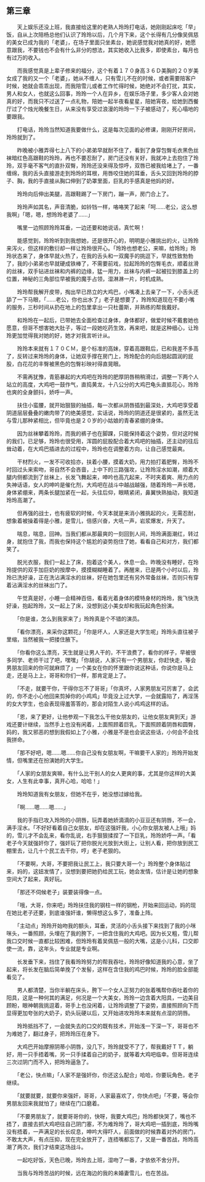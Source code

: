 ## 第三章

　　天上娱乐还没上班，我直接给这里的老熟人玲玲打电话，她刚刚起床吃「早」饭，自从上次陪杨总他们认识了玲玲以后，几个月下来，这个长得有几分像吴佩慈的美女已成为我的「老婆」，在场子里面只坐素台，她说感觉我对她真的好，她愿意跟我，不要钱也不会有什么非分的想法，其实她收入比我多，即使素台，每月也有过万的收入。

　　而我感觉真是上辈子修来的福分，这个有着１７０身高３６Ｄ美胸的２０岁美女成了我的又一个「老婆」，她从不缠人，只有雪儿不在的时候，或者需要陪客户时候，她就会乖乖出现，而我陪雪儿或者工作忙得时候，她绝对不会打扰，其实，男人和女人，也就这么回事，玲玲一个人在异乡，在娱乐场子里，多少客人会对她真的好，而我只不过送了一点礼物，陪她一起半夜看星星，陪她宵夜，给她到西餐厅过了个烛光晚餐生日，从来没有享受过浪漫的玲玲一下子被感动了，死心塌地的要跟我。

　　打电话，玲玲当然知道我要做什么，这是每次见面的必修课，刚刚开好房间，玲玲就到了。

　　昨晚被小雅弄得七上八下的小弟弟早就耐不住了，看到了身穿包臀毛衣黑色丝袜暗红色高跟鞋的玲玲，再也不要忍耐了，房门还没有关好，我就冲上去抱住了玲玲，双手毫不客气的直扑双臀，玲玲还没来得及惊呼，双唇已被我给堵上了，一番缠绵，我的舌头直接游走到玲玲的耳根，用唇咬住她的耳垂，舌头又回到玲玲的脖子、胸，我的手直接从胸口伸到了奶罩里面，巨乳的手感真是他妈的好。

　　玲玲向后伸出美腿，高跟鞋踢了一下房门，蹦一声，房门合上了。

　　玲玲声如其名，声音清脆，如铃铛一样，咯咯笑了起来「呵……老公，这么想我啊」「嗯，嗯，想玲玲老婆了……」

　　嘴里一边照顾玲玲耳垂，一边还要和她说话，真忙啊！

　　能感觉到，玲玲听到到我想她，还是很开心的，明明是小雅挑出的火，让玲玲来泻火，但这样的敷衍却一样让玲玲很开心。「玲玲也想老公，来嘛，给玲玲」玲玲状态来了，身体早就火热了，在我的舌头和一双魔手的挑逗下，早就性致勃勃了，我的小弟弟也早就硬成铁棒了，不需要前戏，拉起玲玲的包臀毛衣，顺着丝滑的丝袜，双手钻进丝袜和内裤的边缘，猛一用力，丝袜与内裤一起被拉到膝盖上的位置，神秘的三角部位早被我的魔手占领，湿淋淋一片，时机成熟。

　　玲玲帮我解开皮带，掏出早已昂立的大鸡巴，小嘴凑上去亲了一下，小舌头还舔了一下马眼，「……老公，你也出水了」老子是想要了，玲玲知道现在不要小嘴的服务，三秒时间从扔在地上的包里拿出一只杜蕾斯，并熟练的帮我戴好。

　　和玲玲在一起后，已带她去全面检查过身体，身体都好，做爱时候不戴套她也愿意，但哥不想害她大肚子，等过一段她吃药生效，再来吧，就是这种细心，让玲玲更加觉得我对她的好，她才对我言听计从。

　　玲玲本来就有１７０ＣＭ，是个标准的高妹，穿着高跟鞋后，已和我差不多高了，反转过来玲玲的身体，让她双手撑在房门上，玲玲配合的向后翘起圆润的屁股，白花花的丰臀被黑色的包臀衫映衬得直晃眼。

　　不需再犹豫，青筋暴起的大鸡吧在玲玲的肥厚阴唇稍稍滑过，调整一下两个人站立的高度，大鸡吧一鼓作气，直捣黄龙，十八公分的大鸡巴龟头直抵花心，玲玲也爽的全身颤抖，娇呼一声。

　　扶住小蛮腰，就开始狠狠的抽插，每一次都从阴唇插到最深处，大鸡吧享受着阴道层层叠叠的嫩肉带了的绝美感觉，实话说，玲玲的阴道还是很紧的，虽然无法与雪儿那种紧相比，但毕竟也是２０岁的小姑娘的青春紧绷的身体。

　　因为丝袜攀着玲玲，而我的裤子也在脚踝，只能保持着这个姿势，但对这时候的我们，已足够，玲玲也很受用，浑圆的屁股配合着大鸡吧的抽插，还主动的往后耸动着，在大鸡巴插进去的过程中，玲玲也在调整着方向，让自己感觉最爽。

　　干材烈火，一发不可收拾亦，扶着小腰，摸着大奶，用力拍打着肥臀，玲玲不时回过头来索吻，哥自然不会吝啬，上中下的三路强攻，让玲玲淫水如潮，顺着大腿内侧都流到了丝袜上，长发飞舞起来，呻吟也高亢起来，不时夹着爽、用力点的失神话语，女人的呻吟是催化剂，大鸡吧在战斗中越战越强，随着玲玲一声长嗯，身体紧绷来，两条长腿加紧在一起，头往后仰，眼睛紧闭，鼻翼快熟抽动，我知道玲玲高潮了。

　　但再强的战士，也有疲软的时候，今天本就是来消小雅挑起的火，无需忍耐，想象着被操着得是小雅，是雪儿，倍感兴奋，大吼一声，岩浆爆发，升天了。

　　喘息，喘息，回神。当我们都从那最爽的一刻回到人间，玲玲满面潮红，转过身，就抱住了我，而我也保持这个尴尬的姿势抱住了她，看看自己和对方，我们都笑了。

　　脱光衣服，我们一起上了床，抱着这个美人，休息一会。昨晚没有睡好，在玲玲提供的双手加巨奶的按摩中，摸摸糊糊睡着了。再醒来，已是两个小时以后，玲玲已洗好澡，正在洗沾满淫水的丝袜，好在她包里还有另外常备丝袜，否则只有穿着沾满淫水的丝袜出门了。

　　午觉真是好，小睡一会精神百倍，看着光着身体的模特身材的玲玲，我飞快洗好澡，抱起玲玲，又一起上了床，没想到这小美女却和我玩起角色扮演。

　　「你是谁，怎么到我家来了」玲玲真是个不错的演员。

　　「看你漂亮，来采你这颗花」「你是坏人，人家还是大学生呢」玲玲头直往被子里缩，当然被我一把搂住腋下。

　　「你看你这么漂亮，天生就是让男人干的，不干浪费了，看你的样子，早被很多同学、老师干过了吧，嘿嘿」「你胡说，人家只有一个男朋友，你赶快走，等会男朋友回来的你可就麻烦了」一个美女在你的怀里跟你说这种话，你说你是马上走，还是马上上，哥哥和你们一样，那肯定是上了。

　　「不走，就要干你，干得你忘不了哥哥」「你真坏，人家男朋友可厉害了，会武的，你不走小心他回来剪掉你的小鸡鸡」毕竟没上过大学，一会就露陷了，再淫荡的女大学生，也会表现得羞答答的，那会对陌生人说小鸡鸡这样的话。

　　「恩，来了更好，让他参观一下我怎么干他女朋友的，让他女朋友爽到天」游戏还要计继续，当然手上也没有闲着，上面照顾着巨乳，下面照顾着阴唇和圆臀，妈的，我又邪恶的想到我假如上了小雅，小雅是不是也会说这些话，小何会不会找我拼命。

　　「那不好吧，嗯……嗯……你自己没有女朋友啊，干嘛要干人家的」玲玲开始发情，但嘴里还在扮演她的大学生。

　　「人家的女朋友爽嘛，有什么比干别人的女人更爽的事，尤其是你这样的大美女，人生有此幸事，真开心哈，哈哈！」

　　玲玲知道我有女朋友，但她不在乎，她没想过嫁给我。

　　「啊……嗯……嗯……」

　　我的手指已攻入玲玲的小阴唇，玩弄着她娇滴滴的小豆豆还有阴唇，不一会，满手淫水。「不好好看着自己女朋友，却在这强奸我，小心你女朋友被人上哦」妈的，雪儿才不会乱来，看你乱说，右手狠狠揉捏了一下巨乳，玲玲娇呼一声。「看老子今天就强奸你了，强奸玩了把你脱光光放到大街上，让别人看，把你放到民工棚里去，让几十个民工去干你，哼」老子老狠的。

　　「不要啊，大哥，不要把我让民工上，我只要大哥一个」玲玲整个身体贴过来，妈的，这妞发情了，没想到要把她扔给民工玩，她会发情，估计是让她的想象空间大了起来，真好玩。

　　「那还不伺候老子」装要装得像一点。

　　「哦，大哥，你来吧」玲玲扶住我的钢柱一样的钢枪，开始来回运动，妈的现在她比老子还要，到底谁强奸谁，懒得想这么多了，准备上阵。

　　「主动点」玲玲开始吻我的额头，耳垂，灵活的小舌头接下来找到了我的小咪咪头，一番照顾，头埋在了我的胯下，一把含住我的大鸡吧。因为长又粗，雪儿帮我口交时候一直都比较困难，但玲玲有着吴佩慈一般的大嘴，这是小儿科，口交即使一流，靠，这年头，专业就是专业啊。

　　长发垂下来，挡住了我看玲玲努力的帮我吞吐，玲玲好像知道我的心意，坐了起来，将长发在脑后简单挽了个发髻，这样在含住我的鸡巴时候，玲玲的脸全部能看见了。

　　男人都清楚，当你半躺在床头，胯下一个女人正努力的张着嘴帮你吞吐着你的阳具，这是一种何其的满足，何况是一个大美女，玲玲一边含着大阳具，一边美目顾盼，眼神朝我挑逗着，哥手上也没闲着，让玲玲调整了下姿势，直接照顾向下而显得更加夸张的大奶子，奶头玩硬以后，又开始进攻玲玲本来就有点湿的阴唇。

　　玲玲抵挡不了，一会就失去的口交的既有技术，开始浅一下深一下，哥哥也不为难她了，翻过身子，把玲玲压在身下。

　　大鸡巴开始摩擦阴蒂小阴唇，没几下，玲玲就受不了了，帮我戴好ＴＴ，躺好，用一只手捂着嘴，另一只手揉着自己的奶子，就等着大鸡吧临幸。但哥哥连续三次过阴门而不入，把玲玲逼急了。

　　「老公，快点嘛」「人家不是强奸你，你还这么配合」哈哈，你要玩角色，老子继续。

　　「就要就要，就要你来强奸，哥哥，人家最喜欢了，你快点吧」「不要，等会你男朋友回来我就怕了」继续在门口磨着。

　　「不要男朋友了，就要哥哥你的，快呀，我要大鸡巴」玲玲都快哭了，嘴也不捂了，直接去抓大鸡吧往自己阴门塞，不为难玲玲了，哥大鸡吧一插到底，玲玲嘴没有捂着，一声满足的长长叹息，呻吟大得吓人，前面做的时候靠着对外的房门，不敢太大声，有点压抑，现在完全放开了，连捂嘴都忘了，又是一番苦战，玲玲高潮了两次，我们才结束这场战斗。

　　一起吃好饭，天色已晚，玲玲去上班，湿吻了一番，才依依不舍分开。

　　当我与玲玲苦战的时候，远在海边的我的未婚妻雪儿，也在苦战。

